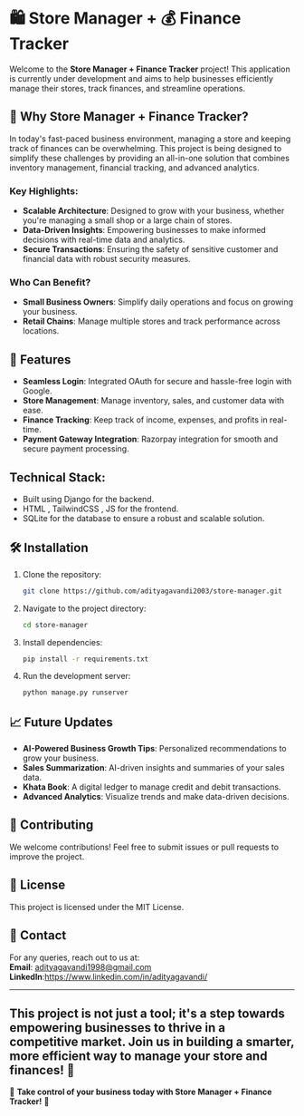 # 🛍️ Store Manager + 💰 Finance Tracker  

Welcome to the **Store Manager + Finance Tracker** project! This application is currently under development and aims to help businesses efficiently manage their stores, track finances, and streamline operations.  

## 🌟 Why Store Manager + Finance Tracker?  

In today's fast-paced business environment, managing a store and keeping track of finances can be overwhelming. This project is being designed to simplify these challenges by providing an all-in-one solution that combines inventory management, financial tracking, and advanced analytics.  

### Key Highlights:  

- **Scalable Architecture**: Designed to grow with your business, whether you're managing a small shop or a large chain of stores.  
- **Data-Driven Insights**: Empowering businesses to make informed decisions with real-time data and analytics.  
- **Secure Transactions**: Ensuring the safety of sensitive customer and financial data with robust security measures.  

### Who Can Benefit?  

- **Small Business Owners**: Simplify daily operations and focus on growing your business.  
- **Retail Chains**: Manage multiple stores and track performance across locations.   

## 🚀 Features  

- **Seamless Login**: Integrated OAuth for secure and hassle-free login with Google.  
- **Store Management**: Manage inventory, sales, and customer data with ease.  
- **Finance Tracking**: Keep track of income, expenses, and profits in real-time.  
- **Payment Gateway Integration**: Razorpay integration for smooth and secure payment processing.  

## Technical Stack: 
- Built using Django for the backend.
- HTML , TailwindCSS , JS for the frontend.
- SQLite for the database to ensure a robust and scalable solution.  

## 🛠️ Installation  

1. Clone the repository:  
    ```bash  
    git clone https://github.com/adityagavandi2003/store-manager.git  
    ```  
2. Navigate to the project directory:  
    ```bash  
    cd store-manager  
    ```  
3. Install dependencies:  
    ```bash  
    pip install -r requirements.txt  
    ```  
4. Run the development server:  
    ```bash  
    python manage.py runserver  
    ```  

## 📈 Future Updates  

- **AI-Powered Business Growth Tips**: Personalized recommendations to grow your business.  
- **Sales Summarization**: AI-driven insights and summaries of your sales data.  
- **Khata Book**: A digital ledger to manage credit and debit transactions.  
- **Advanced Analytics**: Visualize trends and make data-driven decisions.  

## 🤝 Contributing  

We welcome contributions! Feel free to submit issues or pull requests to improve the project.  

## 📄 License  

This project is licensed under the MIT License.  

## 📧 Contact  

For any queries, reach out to us at:  
**Email**: adityagavandi1998@gmail.com  
**LinkedIn**:https://www.linkedin.com/in/adityagavandi/

---  


This project is not just a tool; it's a step towards empowering businesses to thrive in a competitive market. Join us in building a smarter, more efficient way to manage your store and finances! 🚀  
---

🌟 **Take control of your business today with Store Manager + Finance Tracker!** 🌟  